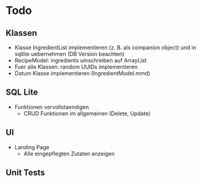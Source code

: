 # Todo
## Klassen
* Klasse IngredientList implementieren (z. B. als companion object) und in sqllite uebernehmen (DB Version beachten)
* RecipeModel: ingredients umschreiben auf ArrayList<IngredientModel>
* Fuer alle Klassen: random UUIDs implementieren 
* Datum Klasse implementieren (IngredientModel.mmd)

## SQL Lite 
* Funktionen vervollstaendigen
    * CRUD Funktionen im allgemeinen (Delete, Update)

## UI 
* Landing Page
    * Alle eingepflegten Zutaten anzeigen 

## Unit Tests